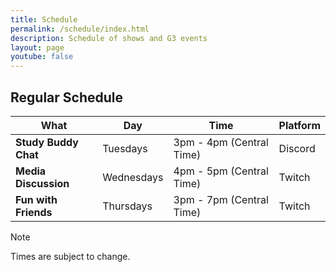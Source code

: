 ```yaml
---
title: Schedule
permalink: /schedule/index.html
description: Schedule of shows and G3 events
layout: page
youtube: false
---
```

## Regular Schedule

| What | Day | Time | Platform |
| - | - | - | - |
| **Study Buddy Chat** | Tuesdays | 3pm - 4pm (Central Time) | Discord |
| **Media Discussion** | Wednesdays | 4pm - 5pm (Central Time) | Twitch |
| **Fun with Friends** | Thursdays | 3pm - 7pm (Central Time) | Twitch |

> [!note]
> Times are subject to change.

